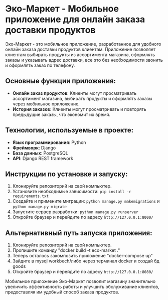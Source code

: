 # Эко-Маркет - Мобильное приложение для онлайн заказа доставки продуктов

Эко-Маркет - это мобильное приложение, разработанное для удобного онлайн заказа доставки продуктов клиентам. Приложение позволяет клиентам выбирать продукты из ассортимента магазина, оформлять заказы и указывать адрес доставки, все это без необходимости звонить и оформлять заказ по телефону.

## Основные функции приложения:

- **Онлайн заказ продуктов**: Клиенты могут просматривать ассортимент магазина, выбирать продукты и оформлять заказы через мобильное приложение.
- **История заказов**: Клиенты могут просматривать и повторять предыдущие заказы, что экономит их время.

## Технологии, используемые в проекте:

- **Язык программирования**: Python
- **Фреймворк**: Django
- **База данных**: PostgreSQL
- **API**: Django REST framework

## Инструкции по установке и запуску:

1. Клонируйте репозиторий на свой компьютер.
2. Установите необходимые зависимости: `pip install -r requirements.txt`
3. Создайте и примените миграции: `python manage.py makemigrations` и `python manage.py migrate`
4. Запустите сервер разработки: `python manage.py runserver`
5. Откройте браузер и перейдите по адресу `http://127.0.0.1:8000/`

## Альтернативный путь запуска приложения:

1. Клонируйте репозиторий на свой компьютер.
2. Пропишите команду "docker build -t eco-market ."
3. Теперь осталось закомпозить приложение "docker-compose up"
4. Зайдите в mysql workbech/либо через терминал docker и создай бд goods
5. Откройте браузер и перейдите по адресу `http://127.0.0.1:8080/`

Мобильное приложение Эко-Маркет позволит магазину значительно увеличить эффективность работы и улучшить обслуживание клиентов, предоставляя им удобный способ заказа продуктов.
